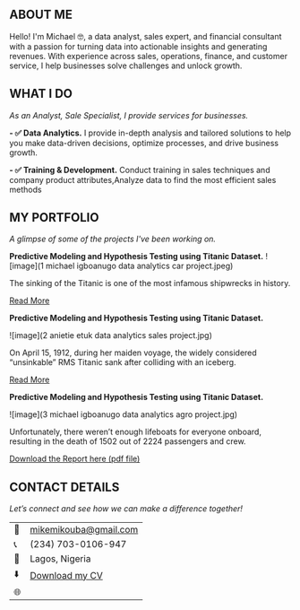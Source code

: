 <!--Section 1: Introduce yourself-->
## ABOUT ME

Hello! I'm Michael 🤓, a data analyst, sales expert, and financial consultant with a passion for turning data into actionable insights and generating revenues. With experience across sales, operations, finance, and customer service, I help businesses solve challenges and unlock growth.


<!--Mention your top/relevant skills here - core and soft skills-->
## WHAT I DO

*As an Analyst, Sale Specialist, I provide services for businesses.*

**- ✅ Data Analytics.**
I provide in-depth analysis and tailored solutions to help you make data-driven decisions, optimize processes, and drive business growth. 

**- ✅ Training & Development.**
Conduct training in sales techniques and company product attributes,Analyze data to find the most efficient sales methods


<!--Section 2: List 3-4 key projects-->
## MY PORTFOLIO 

*A glimpse of some of the projects I've been working on.*

**Predictive Modeling and Hypothesis Testing using Titanic Dataset.**
![image](1 michael igboanugo data analytics car project.jpeg)

The sinking of the Titanic is one of the most infamous shipwrecks in history.


[Read More](https://www.linkedin.com/pulse/predictive-modeling-hypothesis-testing-using-titanic-dataset-anietie/)

**Predictive Modeling and Hypothesis Testing using Titanic Dataset.**

![image](2 anietie etuk data analytics sales project.jpg)

On April 15, 1912, during her maiden voyage, the widely considered “unsinkable” RMS Titanic sank after colliding with an iceberg. 

[Read More](https://www.linkedin.com/pulse/predictive-modeling-hypothesis-testing-using-titanic-dataset-anietie/)

**Predictive Modeling and Hypothesis Testing using Titanic Dataset.**

![image](3 michael igboanugo data analytics agro project.jpg)

Unfortunately, there weren’t enough lifeboats for everyone onboard, resulting in the death of 1502 out of 2224 passengers and crew. 

<a href="17 How to Present Data to Executives by michael igboanugo.pdf">Download the Report here (pdf file)</a>


## CONTACT DETAILS

*Let’s connect and see how we can make a difference together!*
<table>
  <tbody>
    <tr>
      <td>📧</td>
      <td><a href="mailto:mikemikouba@gmail.com">mikemikouba@gmail.com</a></td>
    </tr>
    <tr>
      <td>📞</td>
      <td>(234) 703-0106-947</td>
    </tr>
    <tr>
      <td>📍</td>
      <td>Lagos, Nigeria</td>
    </tr>
    <tr>
      <td>⬇️</td>
      <td><a href="https://https://igboanugo1.github.io/Portfolio//docs/Profile.pdf">Download my CV</a></td>
    </tr>
    <tr>
      <td>🌐</td>

